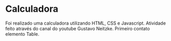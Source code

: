 # Calculadora
Foi realizado uma calculadora utilizando HTML, CSS e Javascript. Atividade feito através do canal do youtube Gustavo Neitzke. Primeiro contato elemento Table.
